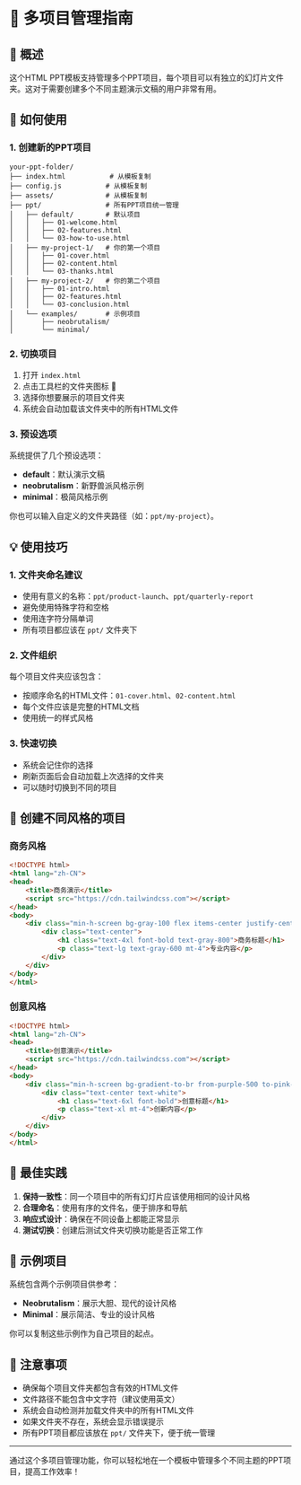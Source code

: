 # 📁 多项目管理指南

## 🎯 概述

这个HTML PPT模板支持管理多个PPT项目，每个项目可以有独立的幻灯片文件夹。这对于需要创建多个不同主题演示文稿的用户非常有用。

## 🔧 如何使用

### 1. 创建新的PPT项目

```
your-ppt-folder/
├── index.html           # 从模板复制
├── config.js           # 从模板复制
├── assets/             # 从模板复制
├── ppt/                # 所有PPT项目统一管理
│   ├── default/        # 默认项目
│   │   ├── 01-welcome.html
│   │   ├── 02-features.html
│   │   └── 03-how-to-use.html
│   ├── my-project-1/   # 你的第一个项目
│   │   ├── 01-cover.html
│   │   ├── 02-content.html
│   │   └── 03-thanks.html
│   ├── my-project-2/   # 你的第二个项目
│   │   ├── 01-intro.html
│   │   ├── 02-features.html
│   │   └── 03-conclusion.html
│   └── examples/       # 示例项目
│       ├── neobrutalism/
│       └── minimal/
```

### 2. 切换项目

1. 打开 `index.html`
2. 点击工具栏的文件夹图标 📁
3. 选择你想要展示的项目文件夹
4. 系统会自动加载该文件夹中的所有HTML文件

### 3. 预设选项

系统提供了几个预设选项：

- **default**：默认演示文稿
- **neobrutalism**：新野兽派风格示例
- **minimal**：极简风格示例

你也可以输入自定义的文件夹路径（如：`ppt/my-project`）。

## 💡 使用技巧

### 1. 文件夹命名建议

- 使用有意义的名称：`ppt/product-launch`、`ppt/quarterly-report`
- 避免使用特殊字符和空格
- 使用连字符分隔单词
- 所有项目都应该在 `ppt/` 文件夹下

### 2. 文件组织

每个项目文件夹应该包含：
- 按顺序命名的HTML文件：`01-cover.html`、`02-content.html`
- 每个文件应该是完整的HTML文档
- 使用统一的样式风格

### 3. 快速切换

- 系统会记住你的选择
- 刷新页面后会自动加载上次选择的文件夹
- 可以随时切换到不同的项目

## 🎨 创建不同风格的项目

### 商务风格
```html
<!DOCTYPE html>
<html lang="zh-CN">
<head>
    <title>商务演示</title>
    <script src="https://cdn.tailwindcss.com"></script>
</head>
<body>
    <div class="min-h-screen bg-gray-100 flex items-center justify-center">
        <div class="text-center">
            <h1 class="text-4xl font-bold text-gray-800">商务标题</h1>
            <p class="text-lg text-gray-600 mt-4">专业内容</p>
        </div>
    </div>
</body>
</html>
```

### 创意风格
```html
<!DOCTYPE html>
<html lang="zh-CN">
<head>
    <title>创意演示</title>
    <script src="https://cdn.tailwindcss.com"></script>
</head>
<body>
    <div class="min-h-screen bg-gradient-to-br from-purple-500 to-pink-500 flex items-center justify-center">
        <div class="text-center text-white">
            <h1 class="text-6xl font-bold">创意标题</h1>
            <p class="text-xl mt-4">创新内容</p>
        </div>
    </div>
</body>
</html>
```

## 🚀 最佳实践

1. **保持一致性**：同一个项目中的所有幻灯片应该使用相同的设计风格
2. **合理命名**：使用有序的文件名，便于排序和导航
3. **响应式设计**：确保在不同设备上都能正常显示
4. **测试切换**：创建后测试文件夹切换功能是否正常工作

## 🔄 示例项目

系统包含两个示例项目供参考：

- **Neobrutalism**：展示大胆、现代的设计风格
- **Minimal**：展示简洁、专业的设计风格

你可以复制这些示例作为自己项目的起点。

## 📝 注意事项

- 确保每个项目文件夹都包含有效的HTML文件
- 文件路径不能包含中文字符（建议使用英文）
- 系统会自动检测并加载文件夹中的所有HTML文件
- 如果文件夹不存在，系统会显示错误提示
- 所有PPT项目都应该放在 `ppt/` 文件夹下，便于统一管理

---

通过这个多项目管理功能，你可以轻松地在一个模板中管理多个不同主题的PPT项目，提高工作效率！ 
